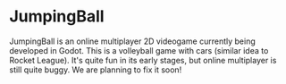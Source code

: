 # JumpingBall


JumpingBall is an online multiplayer 2D videogame currently being developed in Godot.
This is a volleyball game with cars (similar idea to Rocket League). It's quite fun in its early stages, but online multiplayer is still quite buggy. We are planning to fix it soon!
